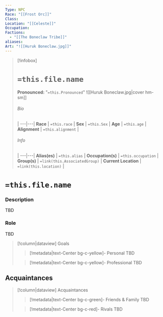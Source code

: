 ```yaml
---
Type: NPC
Race: "[[Frost Orc]]"
Class: 
Location: "[[Celeste]]"
Occupation: 
Factions:
  - "[[The Boneclaw Tribe]]"
aliases: 
Art: "![[Huruk Boneclaw.jpg]]"
---
```


> [!infobox]
> # `=this.file.name`
> **Pronounced:**  "`=this.Pronounced`"
> ![[Huruk Boneclaw.jpg|cover hm-sm]]
> ###### Bio
>  |
> ---|---|
> **Race** | `=this.race` |
> **Sex** | `=this.Sex` |
> **Age** | `=this.age` |
> **Alignment** | `=this.alignment` |
> ###### Info
>  |
> ---|---|
> **Alias(es)** | `=this.alias` |
> **Occupation(s)** | `=this.occupation` |
> **Group(s)** | `=link(this.AssociatedGroup)` |
> **Current Location** | `=link(this.location)` |

# **`=this.file.name`**

### Description

TBD

### Role

TBD

> [!column|dataview] Goals
>> [!metadata|text-Center bg-c-yellow]- Personal
>> TBD
>
>> [!metadata|text-Center bg-c-yellow]- Professional
>> TBD
>

## Acquaintances
> [!column|dataview] Acquaintances
>> [!metadata|text-Center bg-c-green]- Friends & Family
>> TBD
>
>> [!metadata|text-Center bg-c-red]- Rivals
>> TBD
>

